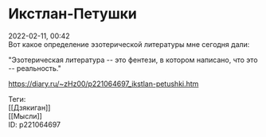 Икстлан-Петушки
================

   
 2022-02-11, 00:42   
  Вот какое определение эзотерической литературы мне сегодня дали:   
   
 "Эзотерическая литература -- это фентези, в котором написано, что это -- реальность."   
    
 <https://diary.ru/~zHz00/p221064697_ikstlan-petushki.htm>   
   
 Теги:   
 [[Дзякиган]]   
 [[Мысли]]   
 ID: p221064697